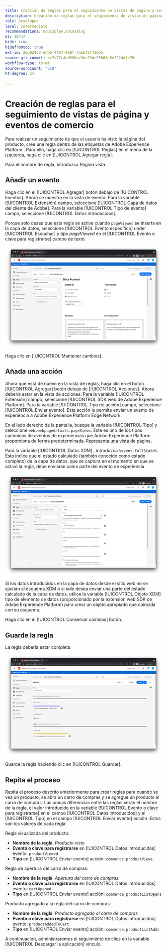 ```yaml
---
title: Creación de reglas para el seguimiento de vistas de página y eventos de comercio
description: Creación de reglas para el seguimiento de vistas de página y eventos de comercio
role: Developer
level: Intermediate
recommendations: noDisplay,noCatalog
kt: 10447
hide: true
hidefromtoc: true
exl-id: 2dd02462-ddb5-4f67-8b0f-4a5bf5f7d655
source-git-commit: cc7a77c4dd380ae1bc23dc75608e8e2224dfe78c
workflow-type: tm+mt
source-wordcount: '510'
ht-degree: 2%

---
```


# Creación de reglas para el seguimiento de vistas de página y eventos de comercio

Para realizar un seguimiento de que el usuario ha visto la página del producto, cree una regla dentro de las etiquetas de Adobe Experience Platform . Para ello, haga clic en [!UICONTROL Reglas] en el menú de la izquierda, haga clic en [!UICONTROL Agregar regla].

Para el nombre de regla, introduzca _Página vista_.

## Añadir un evento

Haga clic en el [!UICONTROL Agregar] botón debajo de [!UICONTROL Eventos]. Ahora se muestra en la vista de evento. Para la variable [!UICONTROL Extensión] campo, seleccione [!UICONTROL Capa de datos del cliente de Adobe]. Para la variable [!UICONTROL Tipo de evento] campo, seleccione [!UICONTROL Datos introducidos].

Porque solo desea que esta regla se active cuando `pageViewed` se inserta en la capa de datos, seleccione [!UICONTROL Evento específico] under [!UICONTROL Escuchar] y tipo _pageViewed_ en el [!UICONTROL Evento o clave para registrarse] campo de texto.

![Evento de visualización de página](../../../assets/implementation-strategy/page-viewed-event.png)

Haga clic en [!UICONTROL Mantener cambios].

## Añada una acción

Ahora que está de nuevo en la vista de reglas, haga clic en el botón [!UICONTROL Agregar] botón debajo de [!UICONTROL Acciones]. Ahora debería estar en la vista de acciones. Para la variable [!UICONTROL Extensión] campo, seleccione [!UICONTROL SDK web de Adobe Experience Platform]. Para la variable [!UICONTROL Tipo de acción] campo, seleccione [!UICONTROL Enviar evento]. Esta acción le permite enviar un evento de experiencia a Adobe Experience Platform Edge Network.

En el lado derecho de la pantalla, busque la variable [!UICONTROL Tipo] y seleccione `web.webpagedetails.pageViews`. Este es uno de los tipos canónicos de eventos de experiencias que Adobe Experience Platform proporciona de forma predeterminada. Representa una vista de página.

Para la variable [!UICONTROL Datos XDM] , introduzca `%event.fullState%`. Esto indica que el estado calculado (también conocido como estado completo) de la capa de datos, que se captura en el momento en que se activó la regla, debe enviarse como parte del evento de experiencia.

![Acción vista de página](../../../assets/implementation-strategy/page-viewed-action.png)

Si los datos introducidos en la capa de datos desde el sitio web no se ajustan al esquema XDM o si solo desea enviar una parte del estado calculado de la capa de datos, utilice la variable [!UICONTROL Objeto XDM] tipo de elemento de datos (proporcionado por la extensión web SDK de Adobe Experience Platform) para crear un objeto apropiado que coincida con su esquema.

Haga clic en el [!UICONTROL Conservar cambios] botón.

## Guarde la regla

La regla debería estar completa.

![Regla de vista de página](../../../assets/implementation-strategy/page-viewed-rule.png)

Guarde la regla haciendo clic en [!UICONTROL Guardar].

## Repita el proceso

Repita el proceso descrito anteriormente para crear reglas para cuando se vea un producto, se abra un carro de compras y se agregue un producto al carro de compras. Las únicas diferencias entre las reglas serán el nombre de la regla, el valor introducido en la variable [!UICONTROL Evento o clave para registrarse] en el campo [!UICONTROL Datos introducidos] y el [!UICONTROL Tipo] en el campo [!UICONTROL Enviar evento] acción. Estos son los valores de cada regla:

Regla visualizada del producto:

* **Nombre de la regla**: _Producto visto_
* **Evento o clave para registrarse** en [!UICONTROL Datos introducidos] evento: `productViewed`
* **Tipo** en [!UICONTROL Enviar evento] acción: `commerce.productViews`

Regla de apertura del carro de compras:

* **Nombre de la regla**: _Apertura del carro de compras_
* **Evento o clave para registrarse** en [!UICONTROL Datos introducidos] evento: `cartOpened`
* **Tipo** en [!UICONTROL Enviar evento] acción: `commerce.productListOpens`

Producto agregado a la regla del carro de compras:

* **Nombre de la regla**: _Producto agregado al carro de compras_
* **Evento o clave para registrarse** en [!UICONTROL Datos introducidos] evento: `productAddedToCart`
* **Tipo** en [!UICONTROL Enviar evento] acción: `commerce.productListAdds`

A continuación, administraremos el seguimiento de clics en la variable [!UICONTROL Descargar la aplicación] vínculo.
